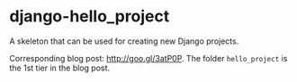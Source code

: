 django-hello_project
====================

A skeleton that can be used for creating new Django projects.

Corresponding blog post: <http://goo.gl/3atP0P>. The folder
`hello_project` is the 1st tier in the blog post.
